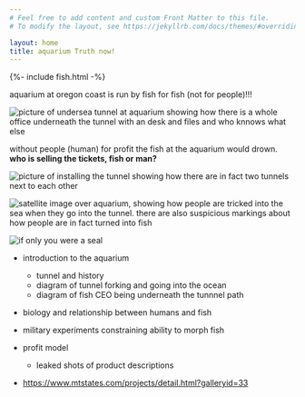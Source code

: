 ```yaml
---
# Feel free to add content and custom Front Matter to this file.
# To modify the layout, see https://jekyllrb.com/docs/themes/#overriding-theme-defaults

layout: home
title: aquarium Truth now!
---
```


{%- include fish.html -%}

aquarium at oregon coast is run by fish for fish (not for people)!!!

![picture of undersea tunnel at aquarium showing how there is a whole office underneath the tunnel with an desk and files and who knnows what else](/aquariumtruth/assets/img/shark_cam.png)

without people (human) for profit the fish at the aquarium would drown. **who is selling the tickets, fish or man?**

![picture of installing the tunnel showing how there are in fact two tunnels next to each other](/aquariumtruth/assets/img/tunnel_install_2.png)

![satellite image over aquarium, showing how people are tricked into the sea when they go into the tunnel. there are also suspicious markings about how people are in fact turned into fish](/aquariumtruth/assets/img/sat.png)

![if only you were a seal](/aquariumtruth/assets/img/if_you_were_a_seal.jpg)

- introduction to the aquarium 
	- tunnel and history
	- diagram of tunnel forking and going into the ocean
	- diagram of fish CEO being underneath the tunnnel path
- biology and relationship between humans and fish
- military experiments constraining ability to morph fish
- profit model
	- leaked shots of product descriptions


- https://www.mtstates.com/projects/detail.html?galleryid=33
